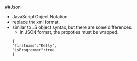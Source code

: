 ##Json

- JavaScript Object Notation
- replace the xml format.
- similar to JS object syntax, but there are some differences.
  - in JSON format, the propoties must be wrapped.
  ```
  {
  "firstname":"Kelly",
  "isProgrammer":true
  }
  ```
